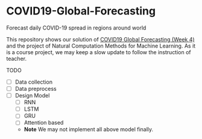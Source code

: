 # COVID19-Global-Forecasting
Forecast daily COVID-19 spread in regions around world 

This repository shows our solution of [COVID19 Global Forecasting (Week 4)](https://www.kaggle.com/c/covid19-global-forecasting-week-4/data) and the project of
Natural Computation Methods for Machine Learning. As it is a course project, we may keep a slow update to follow the instruction of teacher.

TODO

- [ ] Data collection
- [ ] Data preprocess
- [ ] Design Model
    - [ ] RNN
    - [ ] LSTM
    - [ ] GRU
    - [ ] Attention based
    - **Note** We may not implement all above model finally.
